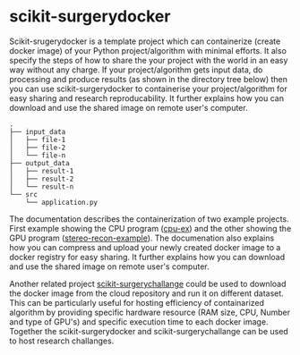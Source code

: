 # scikit-surgerydocker
Scikit-srugerydocker is a template project which can containerize (create docker image) of your Python project/algorithm with minimal efforts. It also specify the steps of how to share the your project with the world in an easy way without any charge. If your project/algorithm gets input data, do processing and produce results (as shown in the directory tree below) then you can use scikit-surgerydocker to containerise your project/algorithm for easy sharing and research reproducability. It further explains how you can download and use the shared image on remote user's computer.

```
.
├── input_data
│   ├── file-1
│   ├── file-2
│   └── file-n
├── output_data
│   ├── result-1
│   ├── result-2
│   └── result-n
└── src
    └── application.py
```

The documentation describes the containerization of two example projects. First example showing the CPU program ([cpu-ex](https://github.com/UCL/cpu-ex)) and the other showing the GPU program ([stereo-recon-example](https://weisslab.cs.ucl.ac.uk/ThomasDowrick/stereo-recon-example)). The documenation also explains how you can compress and upload your newly created docker image to a docker registry for easy sharing. It further explains how you can download and use the shared image on remote user's computer.

Another related project [scikit-surgerychallange](https://github.com/UCL/scikit-surgerychallenge) could be used to download the docker image from the cloud repository and run it on different dataset. This can be particularly useful for hosting efficiency of containarized algorithm by providing specific hardware resource (RAM size, CPU, Number and type of GPU's) and specific execution time to each docker image. Together the scikit-surgerydocker and scikit-surgerychallange can be used to host research challanges.
